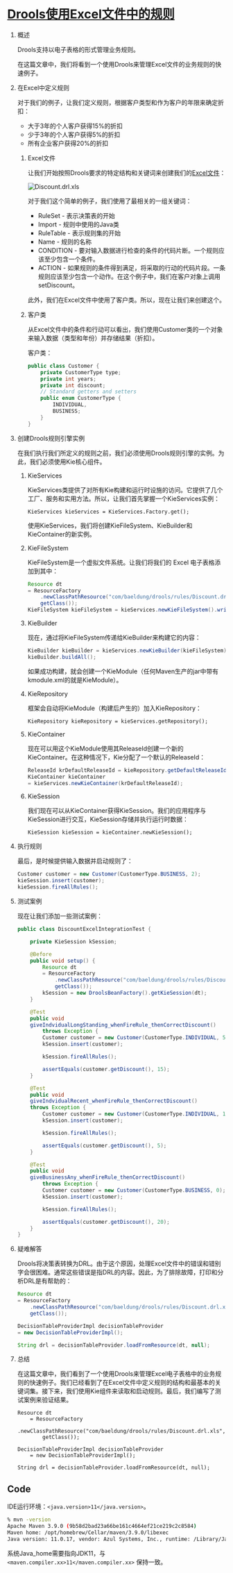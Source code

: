 # [Drools使用Excel文件中的规则](https://www.baeldung.com/drools-excel)

1. 概述

    Drools支持以电子表格的形式管理业务规则。

    在这篇文章中，我们将看到一个使用Drools来管理Excel文件的业务规则的快速例子。

2. 在Excel中定义规则

    对于我们的例子，让我们定义规则，根据客户类型和作为客户的年限来确定折扣：

    - 大于3年的个人客户获得15%的折扣
    - 少于3年的个人客户获得5%的折扣
    - 所有企业客户获得20%的折扣

    1. Excel文件

        让我们开始按照Drools要求的特定结构和关键词来创建我们的[Excel文件](/src/main/resources/com/baeldung/drools/rules/Discount.drl.xls)：

        ![Discount.drl.xls](/pic/Drools_Excel.webp)

        对于我们这个简单的例子，我们使用了最相关的一组关键词：

        - RuleSet - 表示决策表的开始
        - Import - 规则中使用的Java类
        - RuleTable - 表示规则集的开始
        - Name - 规则的名称
        - CONDITION - 要对输入数据进行检查的条件的代码片断。一个规则应该至少包含一个条件。
        - ACTION - 如果规则的条件得到满足，将采取的行动的代码片段。一条规则应该至少包含一个动作。在这个例子中，我们在客户对象上调用setDiscount。

        此外，我们在Excel文件中使用了客户类。所以，现在让我们来创建这个。

    2. 客户类

        从Excel文件中的条件和行动可以看出，我们使用Customer类的一个对象来输入数据（类型和年份）并存储结果（折扣）。

        客户类：

        ```java
        public class Customer {
            private CustomerType type;
            private int years;
            private int discount;
            // Standard getters and setters
            public enum CustomerType {
                INDIVIDUAL,
                BUSINESS;
            }
        }
        ```

3. 创建Drools规则引擎实例

    在我们执行我们所定义的规则之前，我们必须使用Drools规则引擎的实例。为此，我们必须使用Kie核心组件。

    1. KieServices

        KieServices类提供了对所有Kie构建和运行时设施的访问。它提供了几个工厂、服务和实用方法。所以，让我们首先掌握一个KieServices实例：

        `KieServices kieServices = KieServices.Factory.get();`

        使用KieServices，我们将创建KieFileSystem、KieBuilder和KieContainer的新实例。

    2. KieFileSystem

        KieFileSystem是一个虚拟文件系统。让我们将我们的 Excel 电子表格添加到其中：

        ```java
        Resource dt 
        = ResourceFactory
            .newClassPathResource("com/baeldung/drools/rules/Discount.drl.xls",
            getClass());
        KieFileSystem kieFileSystem = kieServices.newKieFileSystem().write(dt);
        ```

    3. KieBuilder

        现在，通过将KieFileSystem传递给KieBuilder来构建它的内容：

        ```java
        KieBuilder kieBuilder = kieServices.newKieBuilder(kieFileSystem);
        kieBuilder.buildAll();
        ```

        如果成功构建，就会创建一个KieModule（任何Maven生产的jar中带有kmodule.xml的就是KieModule）。

    4. KieRepository

        框架会自动将KieModule（构建后产生的）加入KieRepository：

        `KieRepository kieRepository = kieServices.getRepository();`

    5. KieContainer

        现在可以用这个KieModule使用其ReleaseId创建一个新的KieContainer。在这种情况下，Kie分配了一个默认的ReleaseId：

        ```java
        ReleaseId krDefaultReleaseId = kieRepository.getDefaultReleaseId();
        KieContainer kieContainer 
        = kieServices.newKieContainer(krDefaultReleaseId);
        ```

    6. KieSession

        我们现在可以从KieContainer获得KieSession。我们的应用程序与KieSession进行交互，KieSession存储并执行运行时数据：

        `KieSession kieSession = kieContainer.newKieSession();`

4. 执行规则

    最后，是时候提供输入数据并启动规则了：

    ```java
    Customer customer = new Customer(CustomerType.BUSINESS, 2);
    kieSession.insert(customer);
    kieSession.fireAllRules();
    ```

5. 测试案例

    现在让我们添加一些测试案例：

    ```java
    public class DiscountExcelIntegrationTest {

        private KieSession kSession;

        @Before
        public void setup() {
            Resource dt 
            = ResourceFactory
                .newClassPathResource("com/baeldung/drools/rules/Discount.drl.xls",
                getClass());
            kSession = new DroolsBeanFactory().getKieSession(dt);
        }

        @Test
        public void 
        giveIndvidualLongStanding_whenFireRule_thenCorrectDiscount() 
            throws Exception {
            Customer customer = new Customer(CustomerType.INDIVIDUAL, 5);
            kSession.insert(customer);

            kSession.fireAllRules();

            assertEquals(customer.getDiscount(), 15);
        }

        @Test
        public void 
        giveIndvidualRecent_whenFireRule_thenCorrectDiscount() 
        throws Exception {
            Customer customer = new Customer(CustomerType.INDIVIDUAL, 1);
            kSession.insert(customer);

            kSession.fireAllRules();

            assertEquals(customer.getDiscount(), 5);
        }

        @Test
        public void 
        giveBusinessAny_whenFireRule_thenCorrectDiscount() 
            throws Exception {
            Customer customer = new Customer(CustomerType.BUSINESS, 0);
            kSession.insert(customer);

            kSession.fireAllRules();

            assertEquals(customer.getDiscount(), 20);
        }
    }
    ```

6. 疑难解答

    Drools将决策表转换为DRL。由于这个原因，处理Excel文件中的错误和错别字会很困难。通常这些错误是指DRL的内容。因此，为了排除故障，打印和分析DRL是有帮助的：

    ```java
    Resource dt 
    = ResourceFactory
        .newClassPathResource("com/baeldung/drools/rules/Discount.drl.xls",
        getClass());

    DecisionTableProviderImpl decisionTableProvider 
    = new DecisionTableProviderImpl();
    
    String drl = decisionTableProvider.loadFromResource(dt, null);
    ```

7. 总结

    在这篇文章中，我们看到了一个使用Drools来管理Excel电子表格中的业务规则的快速例子。我们已经看到了在Excel文件中定义规则的结构和最基本的关键词集。接下来，我们使用Kie组件来读取和启动规则。最后，我们编写了测试案例来验证结果。

    ```drl
    Resource dt 
        = ResourceFactory
            .newClassPathResource("com/baeldung/drools/rules/Discount.drl.xls",
            getClass());

    DecisionTableProviderImpl decisionTableProvider 
        = new DecisionTableProviderImpl();
        
    String drl = decisionTableProvider.loadFromResource(dt, null);
    ```

## Code

IDE运行环境：`<java.version>11</java.version>`。

```bash
% mvn -version
Apache Maven 3.9.0 (9b58d2bad23a66be161c4664ef21ce219c2c8584)
Maven home: /opt/homebrew/Cellar/maven/3.9.0/libexec
Java version: 11.0.17, vendor: Azul Systems, Inc., runtime: /Library/Java/JavaVirtualMachines/zulu-11.jdk/Contents/Home
```

系统Java_home需要指向JDK11，与 `<maven.compiler.xx>11</maven.compiler.xx>` 保持一致。
